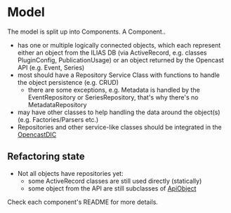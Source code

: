 # Model

The model is split up into Components. A Component..

- has one or multiple logically connected objects, which each represent either an object from the ILIAS DB
  (via ActiveRecord, e.g. classes PluginConfig, PublicationUsage) or an object returned by the Opencast API (e.g. Event,
  Series)
- most should have a Repository Service Class with functions to handle the object persistence (e.g. CRUD)
    - there are some exceptions, e.g. Metadata is handled by the EventRepository or SeriesRepository, that's why there's
      no MetadataRepository
- may have other classes to help handling the data around the object(s) (e.g. Factories/Parsers etc.)
- Repositories and other service-like classes should be integrated in the [OpencastDIC](../Util/DI/README.md)

## Refactoring state

- Not all objects have repositories yet:
    - some ActiveRecord classes are still used directly (statically)
    - some object from the API are still subclasses of [ApiObject](./API/README.md)

Check each component's README for more details.
